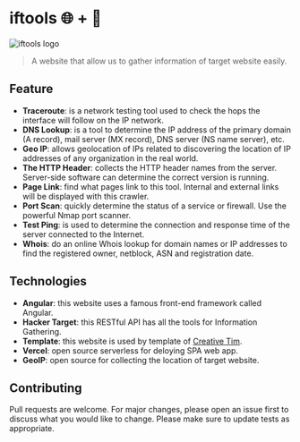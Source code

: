 #  iftools 🌐 + 🧰
![iftools logo](https://iftools.vercel.app/assets/img/brand/iftools.png)
> A website that allow us to gather information of target website easily.

## Feature

 - **Traceroute**: is a network testing tool used to check the hops the interface will follow on the IP network.
 - **DNS Lookup**: is a tool to determine the IP address of the primary domain (A record), mail server (MX record), DNS server (NS name server), etc.
 - **Geo IP**: allows geolocation of IPs related to discovering the location of IP addresses of any organization in the real world.
 - **The HTTP Header**: collects the HTTP header names from the server. Server-side software can determine the correct version is running.
 - **Page Link**: find what pages link to this tool. Internal and external links will be displayed with this crawler.
 - **Port Scan**: quickly determine the status of a service or firewall. Use the powerful Nmap port scanner.
 - **Test Ping**: is used to determine the connection and response time of the server connected to the Internet.
 - **Whois**: do an online Whois lookup for domain names or IP addresses to find the registered owner, netblock, ASN and registration date.

## Technologies

 - **Angular**: this website uses a famous front-end framework called Angular.
 - **Hacker Target**: this RESTful API has all the tools for Information Gathering.
 - **Template**: this website is used by template of [Creative Tim](https://www.creative-tim.com/).
 - **Vercel**: open source serverless for deloying SPA web app.
 - **GeoIP**: open source for collecting the location of target website.

## Contributing

Pull requests are welcome. For major changes, please open an issue first to discuss what you would like to change.
Please make sure to update tests as appropriate.
